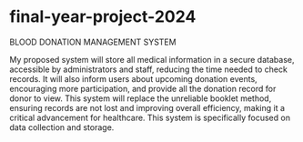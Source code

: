 # final-year-project-2024

BLOOD DONATION MANAGEMENT SYSTEM


My proposed system will store all medical information in a secure database, accessible by administrators and staff, reducing the time needed to check records. It will also inform users about upcoming donation events, encouraging more participation, and provide all the donation record for donor to view. This system will replace the unreliable booklet method, ensuring records are not lost and improving overall efficiency, making it a critical advancement for healthcare. This system is specifically focused on data collection and storage.
